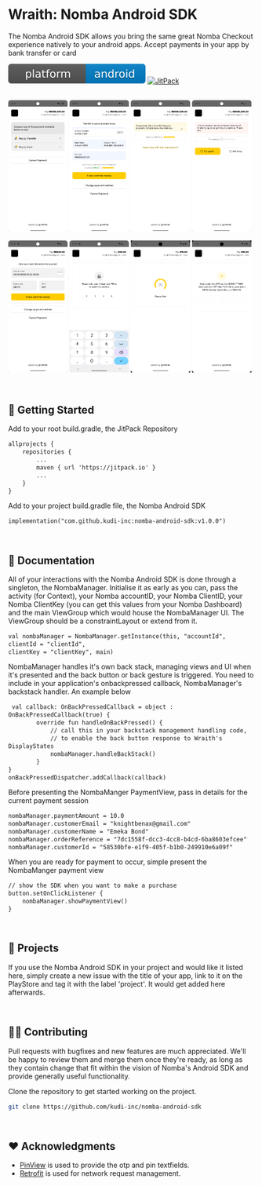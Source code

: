 # Wraith: Nomba Android SDK

The Nomba Android SDK allows you bring the same great Nomba Checkout experience natively to your android apps. 
Accept payments in your app by bank transfer or card

[![Platform](/platform.svg)]()
[![JitPack](https://jitpack.io/v/kudi-inc/nomba-android-sdk.svg)](https://jitpack.io/#kudi-inc/nomba-android-sdk)
<br><br>

<p float="left">
  <img src="/ytscreens/1.png" width="24%" />
  <img src="/ytscreens/2.png" width="24%" />
  <img src="/ytscreens/3.png" width="24%" />
  <img src="/ytscreens/4.png" width="24%" /> 
</p>


<p float="left">
  <img src="/ytscreens/5.png" width="24%" />
  <img src="/ytscreens/6.png" width="24%" />
  <img src="/ytscreens/7.png" width="24%" />
  <img src="/ytscreens/8.png" width="24%" />
</p>
<br>


## 🚀 Getting Started

Add to your root build.gradle, the JitPack Repository

```
allprojects {
    repositories {
        ...
        maven { url 'https://jitpack.io' }
        ...
    }
}
```

Add to your project build.gradle file, the Nomba Android SDK

```
implementation("com.github.kudi-inc:nomba-android-sdk:v1.0.0")
```
<br>



## 📖 Documentation

All of your interactions with the Nomba Android SDK is done through a singleton, the NombaManager. 
Initialise it as early as you can, pass the activity (for Context), your Nomba accountID, your Nomba ClientID, 
your Nomba ClientKey (you can get this values from your Nomba Dashboard)
and the main ViewGroup which would house the NombaManager UI. The ViewGroup should be a constraintLayout or extend from it.    

```
val nombaManager = NombaManager.getInstance(this, "accountId",  clientId = "clientId", 
clientKey = "clientKey", main)
```

NombaManager handles it's own back stack, managing views and UI when it's presented and the back button or back gesture is 
triggered. You need to include in your application's onbackpressed callback, NombaManager's backstack handler. An example below

```
 val callback: OnBackPressedCallback = object : OnBackPressedCallback(true) {
        override fun handleOnBackPressed() {
            // call this in your backstack management handling code,
            // to enable the back button response to Wraith's DisplayStates
            nombaManager.handleBackStack()
        }
}
onBackPressedDispatcher.addCallback(callback)
```

Before presenting the NombaManger PaymentView, pass in details for the current payment session 

```
nombaManager.paymentAmount = 10.0
nombaManager.customerEmail = "knightbenax@gmail.com"
nombaManager.customerName = "Emeka Bond"
nombaManager.orderReference = "7dc1558f-dcc3-4cc8-b4cd-6ba8603efcee"
nombaManager.customerId = "58530bfe-e1f9-405f-b1b0-249910e6a09f"
```


When you are ready for payment to occur, simple present the NombaManger payment view

```
// show the SDK when you want to make a purchase
button.setOnClickListener {
    nombaManager.showPaymentView()
}
```
<br>



## 📱 Projects

If you use the Nomba Android SDK in your project and would like it listed here, simply create a new issue with the title of your app, link to it on the PlayStore and tag it
with the label 'project'. It would get added here afterwards.

<br>



## 👨‍💻 Contributing

Pull requests with bugfixes and new features are much appreciated. We'll be happy to review them and merge them once they're ready, as long as they contain change that fit within the vision of Nomba's Android SDK and provide generally useful functionality.

Clone the repository to get started working on the project.

```bash
git clone https://github.com/kudi-inc/nomba-android-sdk
```
<br>




## ❤️ Acknowledgments

- [PinView](https://github.com/ChaosLeung/PinView) is used to provide the otp and pin textfields.
- [Retrofit](https://github.com/square/retrofit) is used for network request management.

